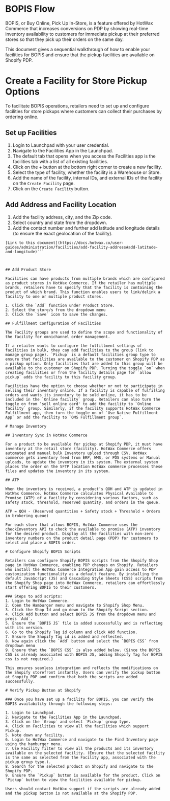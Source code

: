 # BOPIS Flow

BOPIS, or Buy Online, Pick Up In-Store, is a feature offered by HotWax Commerce that increases conversions on PDP by showing real-time inventory availability to customers for immediate pickup at their preferred stores so that they pick up their orders on the same day.

This document gives a sequential walkthrough of how to enable your facilities for BOPIS and ensure that the pickup facilities are available on Shopify PDP.

# Create a Facility for Store Pickup Options

To facilitate BOPIS operations, retailers need to set up and configure facilities for store pickups where customers can collect their purchases by ordering online.

## Set up Facilities

1. Login to Launchpad with your user credential.
2. Navigate to the Facilities App in the Launchpad.
3. The default tab that opens when you access the Facilities app is the facilities tab with a list of all existing facilities.
4. Click on the + button at the bottom right corner to create a new facility.
5. Select the type of facility, whether the facility is a Warehouse or Store.
6. Add the name of the facility, internal IDs, and external IDs of the facility on the `Create Facility` page.
7. Click on the `Create Facility` button.

## Add Address and Facility Location

1. Add the facility address, city, and the Zip code.
2. Select country and state from the dropdown.
3. Add the contact number and further add latitude and longitude details (to ensure the exact geolocation of the facility). 

```Note- HotWax Commerce App uses "storeLookup" API to display the distance of stores from a customer's current location. The API relies on the latitude and longitude coordinates of facilities to determine their proximity to the customer. Make sure that latitude and longitudes are added for both new and existing facilities.
[Link to this document](https://docs.hotwax.co/user-guides/administration/facilities/add-facility-address#add-latitude-and-longitude)```



## Add Product Store

Facilities can have products from multiple brands which are configured as product stores in HotWax Commerce. If the retailer has multiple brands, retailers have to specify that the facility is containing the product of which brand. This function enables users to link/delink a facility to one or multiple product stores. 

1. Click the `Add` function under Product Store.
2. Select the store/s from the dropdown menu
3. Click the `Save` icon to save the changes.

## Fulfillment Configuration of Facilities

The Facility groups are used to define the scope and functionality of the facility for omnichannel order management. 

If a retailer wants to configure the fulfillment settings of facilities in bulk, they can add facilities to the group (link to manage group page). `Pickup` is a default facilities group type to ensure that facilities are available to the customer on Shopify PDP as a pickup option. Only facilities that are added to this group will be available to the customer on Shopify PDP. Turning the toggle `on` when creating facilities or from the facility details page for `allow pickup` adds the facility to this facility group.

Facilities have the option to choose whether or not to participate in selling their inventory online. If a facility is capable of fulfilling orders and wants its inventory to be sold online, it has to be included in the `Online facility` group. Retailers can also turn the toggle on from ‘sell online card' to add the facility to `Online facility` group. Similarly, if the facility supports HotWax Commerce Fulfillment app, then turn the toggle on of `Use Native Fulfillment App` or add the facility to `OMS Fulfillment group`.

# Manage Inventory

## Inventory Sync in HotWax Commerce

For a product to be available for pickup at Shopify PDP, it must have inventory at the retail store (facility). HotWax Commerce offers automated and manual bulk Inventory upload through CSV. HotWax commerce gets inventory feed from ERP, WMS, or POS systems or Manual uploads, to update the inventory in its system. The external system places the order on the SFTP location HotWax commerce processes these files and updates the inventory in its system.

## ATP

When the inventory is received, a product’s QOH and ATP is updated in HotWax Commerce. HotWax Commerce calculates Physical Available to Promise (ATP) of a facility by considering various factors, such as safety stock, threshold, reserved quantity, and orders in the queue. 

ATP = QOH - (Reserved quantities + Safety stock + Threshold + Orders in brokering queue)

For each store that allows BOPIS, HotWax Commerce uses the checkInventory API to check the available to promise (ATP) inventory for the desired product. Display all the facilities with non-zero inventory numbers on the product detail page (PDP) for customers to select and place a BOPIS order.

# Configure Shopify BOPIS Scripts

Retailers can configure Shopify BOPIS scripts from the Shopify Shop page in HotWax Commerce, enabling PDP changes on Shopify. Retailers who install the HotWax Commerce Integration App gain access to PDP customization functionality as a default feature. By installing the default JavaScript (JS) and Cascading Style Sheets (CSS) scripts from the Shopify Shop page into HotWax Commerce, retailers can effortlessly start offering BOPIS to their customers.

### Steps to add scripts:
1. Login to HotWax Commerce.
2. Open the Hamburger menu and navigate to Shopify Shop Menu.
3. Click the Shop Id and go down to the Shopify Script section.
4. Click Add button and select BOPIS JS from the dropdown menu and press `Add`.
5. Ensure the `BOPIS JS` file is added successfully and is reflecting with its version.
6. Go to the Shopify Tag id column and click Add function.
7. Ensure the Shopify Tag id is added and reflected.
8. Now again click the `Add` button and select the `BOPIS CSS` from dropdown menu
9. Ensure that the `BOPIS CSS` is also added below. (Since the BOPIS CSS is already associated with BOPIS JS, adding Shopify Tag for BOPIS css is not required.)

This ensures seamless integration and reflects the modifications on the Shopify storefront instantly. Users can verify the pickup button at Shopify PDP and confirm that both the scripts are added successfully. 

# Verify Pickup Button at Shopify

### Once you have set up a facility for BOPIS, you can verify the BOPIS availability through the following steps:

1. Login to Launchpad.
2. Navigate to the Facilities App in the Launchpad.
3. Click on the `Group` and select `Pickup` group type.
4. Click on Facilities to view all the facilities which support Pickup.
5. Note down any facility.
6. Login to HotWax Commerce and navigate to the Find Inventory page using the hamburger menu.
7. Use Facility filter to view all the products and its inventory available on the selected facility. (Ensure that the selected facility is the same as selected from the Facility app, associated with the pickup group type.).
8. Search for the selected product on Shopify and navigate to the Shopify PDP.
9. Ensure the `Pickup` button is available for the product. Click on `Pickup` button to view the facilities available for pickup.

Users should contact HotWax support if the scripts are already added and the pickup button is not available at the Shopify PDP.
